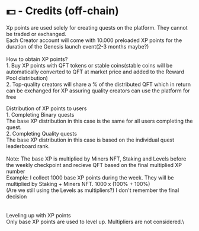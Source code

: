 # 💵 - Credits (off-chain)

Xp points are used solely for creating quests on the platform. They cannot be traded or exchanged. \
Each Creator account will come with 10.000 preloaded XP points for the duration of the Genesis launch event(2-3 months maybe?)\
\
How to obtain XP points?\
1\. Buy XP points with QFT tokens or stable coins(stable coins will be automatically converted to QFT at market price and added to the Reward Pool distribution)\
2\. Top-quality creators will share a % of the distributed QFT which in return can be exchanged for XP  assuring quality creators can use the platform for free



Distribution of XP points to users\
1\. Completing Binary quests\
&#x20;  The base XP distribution in this case is the same for all users completing the quest. \
2\. Completing Quality quests\
&#x20;   The base XP distribution in this case is based on the individual quest leaderboard rank.\
\
Note: The base XP is multiplied by Miners NFT, Staking and Levels before the weekly checkpoint and recieve QFT based on the final multiplied XP number\
Example: I collect 1000 base XP points during the week. They will be multiplied by Staking + Miners NFT. 1000 x (100% + 100%)\
(Are we still using the Levels as multipliers?) I don't remember the final decision\
\
\
Leveling up with XP points\
Only base XP points are used to level up. Multipliers are not considered.\
